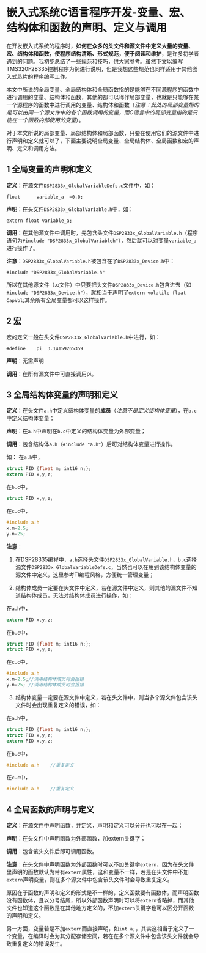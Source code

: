# 嵌入式系统C语言程序开发-变量、宏、结构体和函数的声明、定义与调用

在开发嵌入式系统的程序时，**如何在众多的头文件和源文件中定义大量的变量、宏、结构体和函数，使程序结构清晰、形式规范，便于阅读和维护**，是许多初学者遇到的问题。我初步总结了一些规范和技巧，供大家参考。虽然下文以编写TMS320F28335控制程序为例进行说明，但是我想这些规范也同样适用于其他嵌入式芯片的程序编写工作。  

本文中所说的全局变量、全局结构体和全局函数指的是能够在不同源程序的函数中进行调用的变量、结构体和函数，其他的都可以称作局部变量，也就是只能够在某一个源程序的函数中进行调用的变量、结构体和函数（*注意：此处的局部变量指的是可以由同一个源文件中的各个函数调用的变量，而C语言中的局部变量指的是只能在一个函数内部使用的变量*）。  

对于本文所说的局部变量、局部结构体和局部函数，只要在使用它们的源文件中进行声明和定义就可以了，下面主要说明全局变量、全局结构体、全局函数和宏的声明、定义和调用方法。  

## 1 全局变量的声明和定义

**定义**：在源文件`DSP2833x_GlobalVariableDefs.c`文件中，如：  

`float		variable_a	=0.0;`  

**声明**：在头文件`DSP2833x_GlobalVariable.h`中，如：  

`extern float variable_a;`  

**调用**：在其他源文件中调用时，先包含头文件`DSP2833x_GlobalVariable.h`（程序语句为`#include "DSP2833x_GlobalVariableh"`），然后就可以对变量`variable_a`进行操作了。  

**注意**：`DSP2833x_GlobalVariable.h`被包含在了`DSP2833x_Device.h`中：  

`#include "DSP2833x_GlobalVariable.h"`  

所以在其他源文件（.c文件）中只要把头文件`DSP2833x_Device.h`包含进去（如`#include "DSP2833x_Device.h"`），就相当于声明了`extern volatile float CapVol`;其余所有全局变量都可以这样操作。  

## 2 宏

宏的定义一般在头文件``DSP2833x_GlobalVariable.h``中进行，如：  

`#define	pi	3.14159265359`  

**声明**：无需声明  

**调用**：在所有源文件中可直接调用pi。  

## 3 全局结构体变量的声明和定义

**定义**：在头文件`a.h`中定义结构体变量的**成员**（*注意不是定义结构体变量*），在`b.c`中定义结构体变量；  

**声明**：在`a.h`中声明在`b.c`中定义的结构体变量为外部变量；  

**调用**：包含结构体`a.h`（`#include "a.h"`）后可对结构体变量进行操作。  

如：
在`a.h`中，  
```C 
struct PID {float m; int16 n;};
extern PID x,y,z;
```  
在`b.c`中，
```C
struct PID x,y,z;
```
在`c.c`中，
```C
#include a.h
x.m=2.5;
y.n=25;
```

**注意**：  

1. 在DSP28335编程中，`a.h`选择头文件`DSP2833x_GlobalVariable.h`，`b.c`选择源文件`DSP2833x_GlobalVariableDefs.c`，当然也可以在用到该结构体变量的源文件中定义，这里参考TI编程风格，方便统一管理变量；  

2. 结构体成员一定要在头文件中定义，若在源文件中定义，则其他的源文件不知道结构体成员，无法对结构体成员进行操作，如：  

在`a.h`中，
```C 
extern PID x,y,z;
```
在`b.c`中，
```C
struct PID {float m; int16 n;};
struct PID x,y,z;
```
在`c.c`中，
```C
#include a.h
x.m=2.5;//调用结构体成员时会报错
y.n=25; //调用结构体成员时会报错
```
3. 结构体变量一定要在源文件中定义，若在头文件中，则当多个源文件包含该头文件时会出现重复定义的错误，如：  

在`a.h`中，
```C 
struct PID {float m; int16 n;};
struct PID x,y,z;
extern PID x,y,z;
```
在`b.c`中，
```C
#include a.h	//重复定义
```
在`c.c`中，
```C
#include a.h	//重复定义
```

## 4 全局函数的声明与定义

**定义**：在源文件中声明函数，并定义，声明和定义可以分开也可以在一起；  

**声明**：在头文件中声明函数为外部函数，加extern关键字；  

**调用**：包含该头文件后即可调用函数。  

**注意**：在头文件中声明函数为外部函数时可以不加关键字`extern`，因为在头文件里声明的函数默认为带有`extern`属性，这和变量不一样，若是在头文件中不加`extern`声明变量，则在多个源文件中包含该头文件时会导致重复定义。  

原因在于函数的声明和定义的形式是不一样的，定义函数要有函数体，而声明函数没有函数体，且以分号结尾，所以外部函数声明时可以将`extern`省略掉，而其他文件也知道这个函数是在其他地方定义的，不加`extern`关键字也可以区分开函数的声明和定义。  

另一方面，变量若是不加`extern`而直接声明，如`int a;`，其实这相当于定义了一个变量，在编译时会为其分配存储空间，若在在多个源文件中包含该头文件就会导致重复定义的错误发生。

